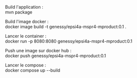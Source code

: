 Build l'application :  
mvn package  
  
Build l'image docker :  
docker image build -t genessy/epsi4a-mspr4-mproduct:0.1 .  
  
Lancer le container :  
docker run -p 8080:8080 genessy/epsi4a-mspr4-mproduct:0.1  
  
Push une image sur docker hub :  
docker push genessy/epsi4a-mspr4-mproduct:0.1  

Lancer le compose :  
docker compose up --build